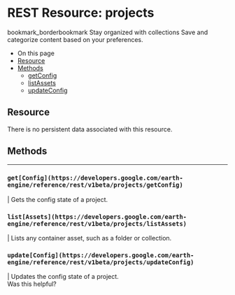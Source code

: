  
#  REST Resource: projects 
bookmark_borderbookmark Stay organized with collections  Save and categorize content based on your preferences.
  * On this page
  * [Resource](https://developers.google.com/earth-engine/reference/rest/v1beta/projects#resource)
  * [Methods](https://developers.google.com/earth-engine/reference/rest/v1beta/projects#methods)
    * [getConfig](https://developers.google.com/earth-engine/reference/rest/v1beta/projects#getconfig)
    * [listAssets](https://developers.google.com/earth-engine/reference/rest/v1beta/projects#listassets)
    * [updateConfig](https://developers.google.com/earth-engine/reference/rest/v1beta/projects#updateconfig)


## Resource
There is no persistent data associated with this resource.
## Methods  
---  
### `get[Config](https://developers.google.com/earth-engine/reference/rest/v1beta/projects/getConfig)`
|  Gets the config state of a project.  
### `list[Assets](https://developers.google.com/earth-engine/reference/rest/v1beta/projects/listAssets)`
|  Lists any container asset, such as a folder or collection.  
### `update[Config](https://developers.google.com/earth-engine/reference/rest/v1beta/projects/updateConfig)`
|  Updates the config state of a project.  
Was this helpful?
